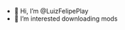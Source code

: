 - 👋 Hi, I’m @LuizFelipePlay
- 👀 I’m interested downloading mods
<!---
LuizFelipePlay/LuizFelipePlay is a ✨ special ✨ repository because its `README.md` (this file) appears on your GitHub profile.
You can click the Preview link to take a look at your changes.
--->
